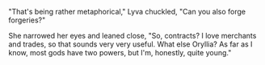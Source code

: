 "That's being rather metaphorical," Lyva chuckled, "Can you also forge forgeries?"

She narrowed her eyes and leaned close, "So, contracts? I love merchants and trades, so that sounds very very useful. What else Oryllia? As far as I know, most gods have two powers, but I'm, honestly, quite young."